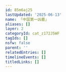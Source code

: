 ```yaml
---
id: 85m6aj25
lastUpdated: '2025-06-13'
name: 「中国第一凶墓」
aliases: []
layer: 2
categoryId: cat_z172J5WF
tagIds: []
nsfw: false
parent: ''
relatedEntries: []
timelineEvents: []
titledLinks: []
---
```


